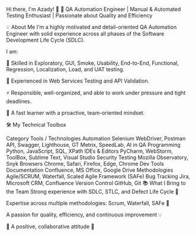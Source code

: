 Hi there, I'm Azady! 👋
🎯 QA Automation Engineer | Manual & Automated Testing Enthusiast | Passionate about Quality and Efficiency

💡 About Me
I'm a highly motivated and detail-oriented QA Automation Engineer with solid experience across all phases of the Software Development Life Cycle (SDLC).

I am:

🧩 Skilled in Exploratory, GUI, Smoke, Usability, End-to-End, Functional, Regression, Localization, Load, and UAT testing.

🔎 Experienced in Web Services Testing and API Validation.

⚡ Responsible, well-organized, and able to work under pressure and tight deadlines.

🚀 A fast learner with a proactive, team-oriented mindset.

🛠️ My Technical Toolbox

Category	Tools / Technologies
Automation	Selenium WebDriver, Postman API, Swagger, Lighthouse, GT Metrix, SpeedLab, AI in QA
Programming	Python, JavaScript, SQL, XPath
IDEs & Editors	PyCharm, WebStorm, ToolBox, Sublime Text, Visual Studio
Security Testing	Mozilla Observatory, Snyk
Browsers	Chrome, Safari, Firefox, Edge, Chrome Dev Tools
Documentation	Confluence, MS Office, Google Drive
Methodologies	Agile/SCRUM, Waterfall, Scaled Agile Framework (SAFe)
Bug Tracking	Jira, Microsoft CRM, Confluence
Version Control	GitHub, Git
📚 What I Bring to the Team
Strong experience with SDLC, STLC, and Defect Life Cycle 🔄

Expertise across multiple methodologies: Scrum, Waterfall, SAFe 🎯

A passion for quality, efficiency, and continuous improvement 💡

🌟 A positive, collaborative attitude 🤝
